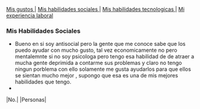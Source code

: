 [ Mis gustos ](./gustos) | [ Mis habilidades sociales ](./sociales.md) | [ Mis habilidades tecnologicas ](./tecnologicas.md) | [Mi experiencia laboral](./experiencia.md)

### Mis Habilidades Sociales 

- Bueno en si soy antisocial pero la gente que me conoce sabe que los puedo ayudar con mucho gusto, tal vez economicamente no pero mentalemnte si no soy psicologa pero tengo  esa habilidad de de atraer a mucha gente deprimida a contarme  sus problemas  y claro no tengo ningun porblema con ello solamente me gusta  ayudarlos para que ellos se sientan mucho mejor , supongo que esa es una de mis mejores habilidades que tengo.
-

|No.|  |Personas|  
